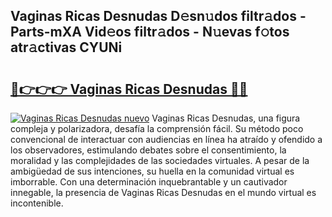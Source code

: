 ## Vaginas Ricas Desnudas D𝚎sn𝚞dos filtr𝚊dos - Parts-mXA Vid𝚎os filtr𝚊dos - N𝚞evas f𝚘tos atr𝚊ctivas CYUNi

# <h2><a href="http://mbc19g.tromn.icu/?c=Vaginas+Ricas+Desnudas">🔗👉👉👉 Vaginas Ricas Desnudas 🔗🔗</a></h2>

[![Vaginas Ricas Desnudas nuevo](https://i.imgur.com/pEAQMta.gif)](http://mbc19g.tromn.icu/?c=Vaginas+Ricas+Desnudas)
Vaginas Ricas Desnudas, una figura compleja y polarizadora, desafía la comprensión fácil. Su método poco convencional de interactuar con audiencias en línea ha atraído y ofendido a los observadores, estimulando debates sobre el consentimiento, la moralidad y las complejidades de las sociedades virtuales. A pesar de la ambigüedad de sus intenciones, su huella en la comunidad virtual es imborrable. Con una determinación inquebrantable y un cautivador innegable, la presencia de Vaginas Ricas Desnudas en el mundo virtual es incontenible.
